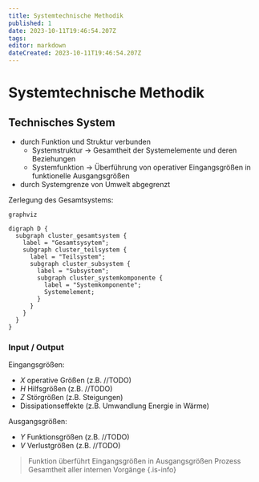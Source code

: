 ```yaml
---
title: Systemtechnische Methodik
published: 1
date: 2023-10-11T19:46:54.207Z
tags: 
editor: markdown
dateCreated: 2023-10-11T19:46:54.207Z
---
```


# Systemtechnische Methodik

## Technisches System

- durch Funktion und Struktur verbunden
  - Systemstruktur -> Gesamtheit der Systemelemente und deren Beziehungen
  - Systemfunktion -> Überführung von operativer Eingangsgrößen in funktionelle Ausgangsgrößen
- durch Systemgrenze von Umwelt abgegrenzt

Zerlegung des Gesamtsystems:

```kroki
graphviz

digraph D {
  subgraph cluster_gesamtsystem {
    label = "Gesamtsysytem";
    subgraph cluster_teilsystem {
      label = "Teilsystem";
      subgraph cluster_subsystem {
        label = "Subsystem";
        subgraph cluster_systemkomponente {
          label = "Systemkomponente";
          Systemelement;          
        }
      }
    }
  }
}
```

### Input / Output

Eingangsgrößen:

- $X$ operative Größen (z.B. //TODO)
- $H$ Hilfsgrößen (z.B. //TODO)
- $Z$ Störgrößen (z.B. Steigungen)
- Dissipationseffekte (z.B. Umwandlung Energie in Wärme)

Ausgangsgrößen:

- $Y$ Funktionsgrößen (z.B. //TODO)
- $V$ Verlustgrößen (z.B. //TODO)
<!-- Seite 47 im Skript -->

> Funktion überführt Eingangsgrößen in Ausgangsgrößen
> Prozess Gesamtheit aller internen Vorgänge
{.is-info}
